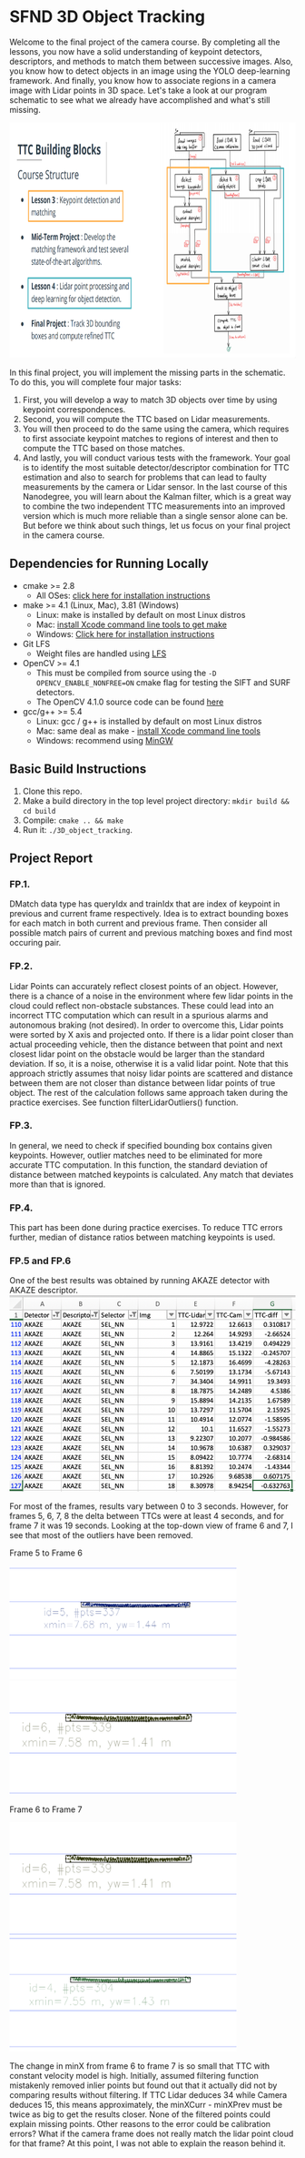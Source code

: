 # SFND 3D Object Tracking

Welcome to the final project of the camera course. By completing all the lessons, you now have a solid understanding of keypoint detectors, descriptors, and methods to match them between successive images. Also, you know how to detect objects in an image using the YOLO deep-learning framework. And finally, you know how to associate regions in a camera image with Lidar points in 3D space. Let's take a look at our program schematic to see what we already have accomplished and what's still missing.

<img src="images/course_code_structure.png" width="779" height="414" />

In this final project, you will implement the missing parts in the schematic. To do this, you will complete four major tasks: 
1. First, you will develop a way to match 3D objects over time by using keypoint correspondences. 
2. Second, you will compute the TTC based on Lidar measurements. 
3. You will then proceed to do the same using the camera, which requires to first associate keypoint matches to regions of interest and then to compute the TTC based on those matches. 
4. And lastly, you will conduct various tests with the framework. Your goal is to identify the most suitable detector/descriptor combination for TTC estimation and also to search for problems that can lead to faulty measurements by the camera or Lidar sensor. In the last course of this Nanodegree, you will learn about the Kalman filter, which is a great way to combine the two independent TTC measurements into an improved version which is much more reliable than a single sensor alone can be. But before we think about such things, let us focus on your final project in the camera course. 

## Dependencies for Running Locally
* cmake >= 2.8
  * All OSes: [click here for installation instructions](https://cmake.org/install/)
* make >= 4.1 (Linux, Mac), 3.81 (Windows)
  * Linux: make is installed by default on most Linux distros
  * Mac: [install Xcode command line tools to get make](https://developer.apple.com/xcode/features/)
  * Windows: [Click here for installation instructions](http://gnuwin32.sourceforge.net/packages/make.htm)
* Git LFS
  * Weight files are handled using [LFS](https://git-lfs.github.com/)
* OpenCV >= 4.1
  * This must be compiled from source using the `-D OPENCV_ENABLE_NONFREE=ON` cmake flag for testing the SIFT and SURF detectors.
  * The OpenCV 4.1.0 source code can be found [here](https://github.com/opencv/opencv/tree/4.1.0)
* gcc/g++ >= 5.4
  * Linux: gcc / g++ is installed by default on most Linux distros
  * Mac: same deal as make - [install Xcode command line tools](https://developer.apple.com/xcode/features/)
  * Windows: recommend using [MinGW](http://www.mingw.org/)

## Basic Build Instructions

1. Clone this repo.
2. Make a build directory in the top level project directory: `mkdir build && cd build`
3. Compile: `cmake .. && make`
4. Run it: `./3D_object_tracking`.


## Project Report
### FP.1.
DMatch data type has queryIdx and trainIdx that are index of keypoint in previous and current frame respectively. Idea is to extract bounding boxes for each match in both current and previous frame. Then consider all possible match pairs of current and previous matching boxes and find most occuring pair.

### FP.2.
Lidar Points can accurately reflect closest points of an object. However, there is a chance of a noise in the environment where few lidar points in the cloud could reflect non-obstacle substances. These could lead into an incorrect TTC computation which can result in a spurious alarms and autonomous braking (not desired). In order to overcome this, Lidar points were sorted by X axis and projected onto. If there is a lidar point closer than actual proceeding vehicle, then the distance between that point and next closest lidar point on the obstacle would be larger than the standard deviation. If so, it is a noise, otherwise it is a valid lidar point. Note that this approach strictly assumes that noisy lidar points are scattered and distance between them are not closer than distance between lidar points of true object.
The rest of the calculation follows same approach taken during the practice exercises.
See function filterLidarOutliers() function.

### FP.3.
In general, we need to check if specified bounding box contains given keypoints. However, outlier matches need to be eliminated for more accurate TTC computation. In this function, the standard deviation of distance between matched keypoints is calculated. Any match that deviates more than that is ignored.

### FP.4.
This part has been done during practice exercises. To reduce TTC errors further, median of distance ratios between matching keypoints is used.

### FP.5 and FP.6
One of the best results was obtained by running AKAZE detector with AKAZE descriptor.
![AKAZE, AKAZE combination from results](tools/AKAZE-AKAZE.png)

For most of the frames, results vary between 0 to 3 seconds. However, for frames 5, 6, 7, 8 the delta between TTCs were at least 4 seconds, and for frame 7 it was 19 seconds. Looking at the top-down view of frame 6 and 7, I see that most of the outliers have been removed.

Frame 5 to Frame 6

<img src="tools/top-down-5.png" width="400" height="200" /><img src="tools/top-down-6.png" width="400" height="200" />

Frame 6 to Frame 7

<img src="tools/top-down-6.png" width="400" height="200" /><img src="tools/top-down-7.png" width="400" height="200" />

The change in minX from frame 6 to frame 7 is so small that TTC with constant velocity model is high. Initially, assumed filtering function mistakenly removed inlier points but found out that it actually did not by comparing results without filtering.
If TTC Lidar deduces 34 while Camera deduces 15, this means approximately, the minXCurr - minXPrev must be twice as big to get the results closer. None of the filtered points could explain missing points.
Other reasons to the error could be calibration errors? What if the camera frame does not really match the lidar point cloud for that frame?
At this point, I was not able to explain the reason behind it.
